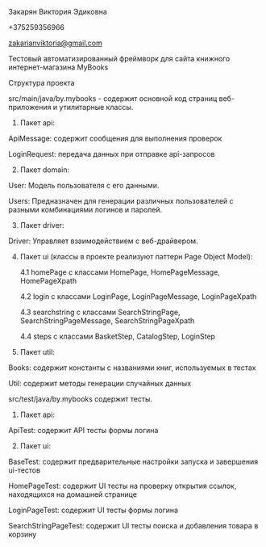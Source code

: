 Закарян Виктория Эдиковна

+375259356966

zakarianviktoria@gmail.com

Тестовый автоматизированный фреймворк для сайта книжного интернет-магазина MyBooks

Структура проекта

src/main/java/by.mybooks - содержит основной код страниц веб-приложения и утилитарные классы.
1. Пакет api:

ApiMessage: содержит сообщения для выполнения проверок

LoginRequest: передача данных при отправке api-запросов

2. Пакет domain:

User: Модель пользователя с его данными.

Users: Предназначен для генерации различных пользователей с разными комбинациями логинов и паролей.

3. Пакет driver:

Driver: Управляет взаимодействием с веб-драйвером.

4. Пакет ui (классы в проекте реализуют паттерн Page Object Model):

   4.1 homePage с классами HomePage, HomePageMessage, HomePageXpath

   4.2 login с классами LoginPage, LoginPageMessage, LoginPageXpath

   4.3 searchstring с классами SearchStringPage, SearchStringPageMessage, SearchStringPageXpath

   4.4 steps с классами BasketStep, CatalogStep, LoginStep

6. Пакет util:

Books: содержит константы с названиями книг, используемых в тестах

Util: содержит методы генерации случайных данных 

src/test/java/by.mybooks содержит тесты.
1. Пакет api:

ApiTest: содержит API тесты формы логина

2. Пакет ui:

BaseTest: содержит предварительные настройки запуска и завершения ui-тестов

HomePageTest: содержит UI тесты на проверку открытия ссылок, находящихся на домашней странице

LoginPageTest: содержит UI тесты формы логина

SearchStringPageTest: содержит UI тесты поиска и добавления товара в корзину
